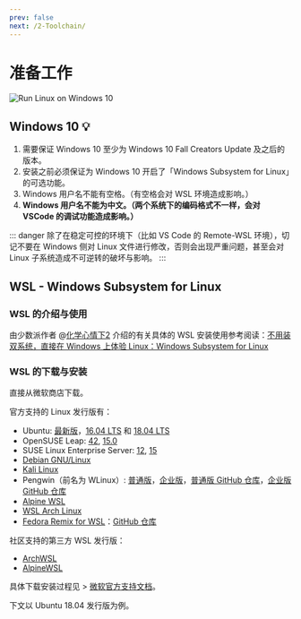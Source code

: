 ```yaml
---
prev: false
next: /2-Toolchain/
---
```


# 准备工作

![Run Linux on Windows 10](https://i.loli.net/2018/10/01/5bb1d3f780d16.jpg)

## Windows 10 💡

1. 需要保证 Windows 10 至少为 Windows 10 Fall Creators Update 及之后的版本。
2. 安装之前必须保证为 Windows 10 开启了「Windows Subsystem for Linux」的可选功能。
3. Windows 用户名不能有空格。（有空格会对 WSL 环境造成影响。）
4. **Windows 用户名不能为中文。（两个系统下的编码格式不一样，会对 VSCode 的调试功能造成影响。）**

::: danger
除了在稳定可控的环境下（比如 VS Code 的 Remote-WSL 环境），切记不要在 Windows 侧对 Linux 文件进行修改，否则会出现严重问题，甚至会对 Linux 子系统造成不可逆转的破坏与影响。
:::

## WSL - Windows Subsystem for Linux

### WSL 的介绍与使用

由少数派作者 @[化学心情下2](https://sspai.com/user/78/posts) 介绍的有关具体的 WSL 安装使用参考阅读：[不用装双系统，直接在 Windows 上体验 Linux：Windows Subsystem for Linux](https://sspai.com/post/43813)

### WSL 的下载与安装

直接从微软商店下载。

官方支持的 Linux 发行版有：

- Ubuntu: [最新版](https://www.microsoft.com/store/productId/9NBLGGH4MSV6)，[16.04 LTS](https://www.microsoft.com/store/productId/9PJN388HP8C9) 和 [18.04 LTS](https://www.microsoft.com/store/productId/9N9TNGVNDL3Q)
- OpenSUSE Leap: [42](https://www.microsoft.com/store/productId/9NJVJTS82TJX), [15.0](https://www.microsoft.com/store/productId/9N1TB6FPVJ8C)
- SUSE Linux Enterprise Server: [12](https://www.microsoft.com/store/productId/9P32MWBH6CNS), [15](https://www.microsoft.com/store/productId/9PMW35D7FNLX)
- [Debian GNU/Linux](https://www.microsoft.com/store/productId/9MSVKQC78PK6)
- [Kali Linux](https://www.microsoft.com/store/productId/9PKR34TNCV07)
- Pengwin（前名为 WLinux）: [普通版](https://www.microsoft.com/store/productId/9NV1GV1PXZ6P)，[企业版](https://www.microsoft.com/store/productId/9N8LP0X93VCP)，[普通版 GitHub 仓库](https://github.com/WhitewaterFoundry/Pengwin)，[企业版 GitHub 仓库](https://github.com/WhitewaterFoundry/Pengwin-Enterprise)
- [Alpine WSL](https://www.microsoft.com/store/productId/9P804CRF0395)
- [WSL Arch Linux](https://www.microsoft.com/zh-cn/p/wsl-arch-linux/9p2s3qr49vnn) <Badge text="new"/>
- [Fedora Remix for WSL](https://www.microsoft.com/en-us/p/fedora-remix-for-wsl/9n6gdm4k2hnc)：[GitHub 仓库](https://github.com/WhitewaterFoundry/Fedora-Remix-for-WSL)

社区支持的第三方 WSL 发行版：
- [ArchWSL](https://github.com/yuk7/ArchWSL)
- [AlpineWSL](https://github.com/yuk7/AlpineWSL)

具体下载安装过程见 > [微软官方支持文档](https://docs.microsoft.com/zh-cn/windows/wsl/install-win10)。

下文以 Ubuntu 18.04 发行版为例。
